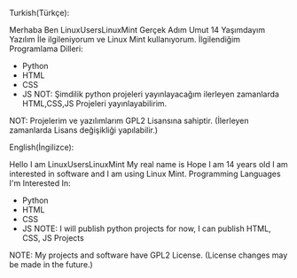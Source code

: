 Turkish(Türkçe):

Merhaba Ben LinuxUsersLinuxMint Gerçek Adım Umut 14 Yaşımdayım Yazılım İle ilgileniyorum ve Linux Mint kullanıyorum.
İlgilendiğim Programlama Dilleri:
* Python
* HTML
* CSS
* JS
NOT: Şimdilik python projeleri yayınlayacağım ilerleyen zamanlarda HTML,CSS,JS Projeleri yayınlayabilirim.

NOT: Projelerim ve yazılımlarım GPL2 Lisansına sahiptir. (İlerleyen zamanlarda Lisans değişikliği yapılabilir.)

English(İngilizce):

Hello I am LinuxUsersLinuxMint My real name is Hope I am 14 years old I am interested in software and I am using Linux Mint.
Programming Languages ​​I'm Interested In:
* Python
* HTML
* CSS
* JS
NOTE: I will publish python projects for now, I can publish HTML, CSS, JS Projects

NOTE: My projects and software have GPL2 License. (License changes may be made in the future.)
